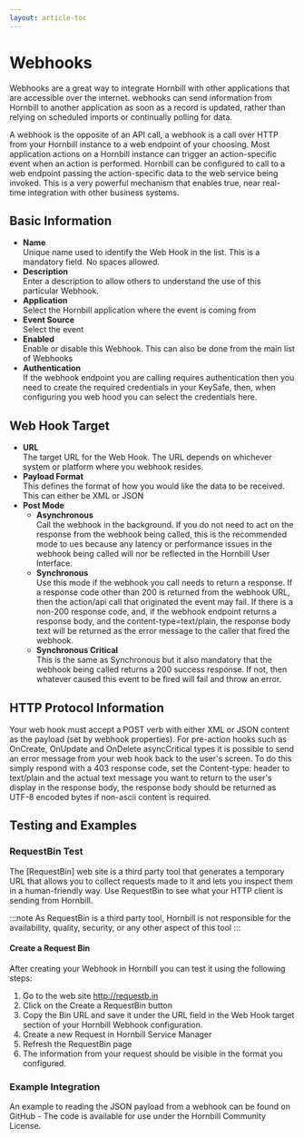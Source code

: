 ```yaml
---
layout: article-toc
---
```

# Webhooks
Webhooks are a great way to integrate Hornbill with other applications that are accessible over the internet. webhooks can send information from Hornbill to another application as soon as a record is updated, rather than relying on scheduled imports or continually polling for data.

A webhook is the opposite of an API call, a webhook is a call over HTTP from your Hornbill instance to a web endpoint of your choosing. Most application actions on a Hornbill instance can trigger an action-specific event when an action is performed. Hornbill can be configured to call to a web endpoint passing the action-specific data to the web service being invoked. This is a very powerful mechanism that enables true, near real-time integration with other business systems.

## Basic Information
* **Name**<br>Unique name used to identify the Web Hook in the list. This is a mandatory field. No spaces allowed.
* **Description**<br>Enter a description to allow others to understand the use of this particular Webhook.
* **Application**<br>Select the Hornbill application where the event is coming from
* **Event Source**<br>Select the event
* **Enabled**<br>Enable or disable this Webhook. This can also be done from the main list of Webhooks
* **Authentication**<br>If the webhook endpoint you are calling requires authentication then you need to create the required credentials in your KeySafe, then, when configuring you web hood you can select the credentials here. 

## Web Hook Target
* **URL**<br>The target URL for the Web Hook. The URL depends on whichever system or platform where you webhook resides. 
* **Payload Format**<br>This defines the format of how you would like the data to be received. This can either be XML or JSON
* **Post Mode**
    * **Asynchronous**<br>Call the webhook in the background.  If you do not need to act on the response from the webhook being called, this is the recommended mode to ues because any latency or performance issues in the webhook being called will nor be reflected in the Hornbill User Interface. 
    * **Synchronous**<br>Use this mode if the webhook you call needs to return a response. If a response code other than 200 is returned from the webhook URL, then the action/api call that originated the event may fail.  If there is a non-200 response code, and, if the webhook endpoint returns a response body, and the content-type=text/plain, the response body text will be returned as the error message to the caller that fired the webhook. 
    * **Synchronous Critical**<br>This is the same as Synchronous but it also mandatory that the webhook being called returns a 200 success response.  If not, then whatever caused this event to be fired will fail and throw an error. 

## HTTP Protocol Information
Your web hook must accept a POST verb with either XML or JSON content as the payload (set by webhook properties). For pre-action hooks such as OnCreate, OnUpdate and OnDelete asyncCritical types it is possible to send an error message from your web hook back to the user's screen. To do this simply respond with a 403 response code, set the Content-type: header to text/plain and the actual text message you want to return to the user's display in the response body, the response body should be returned as UTF-8 encoded bytes if non-ascii content is required.

## Testing and Examples
### RequestBin Test
The [RequestBin] web site is a third party tool that generates a temporary URL that allows you to collect requests made to it and lets you inspect them in a human-friendly way. Use RequestBin to see what your HTTP client is sending from Hornbill.

:::note
As RequestBin is a third party tool, Hornbill is not responsible for the availability, quality, security, or any other aspect of this tool
:::

#### Create a Request Bin
After creating your Webhook in Hornbill you can test it using the following steps:
1. Go to the web site http://requestb.in
1. Click on the Create a RequestBin button
1. Copy the Bin URL and save it under the URL field in the Web Hook target section of your Hornbill Webhook configuration.
1. Create a new Request in Hornbill Service Manager
1. Refresh the RequestBin page
1. The information from your request should be visible in the format you configured.

### Example Integration
An example to reading the JSON payload from a webhook can be found on GitHub - The code is available for use under the Hornbill Community License.

<!-- References>
<!-- https://wiki.hornbill.com/index.php?title=Webhooks>

<!-- To Do>
<!-- Links to github for example>